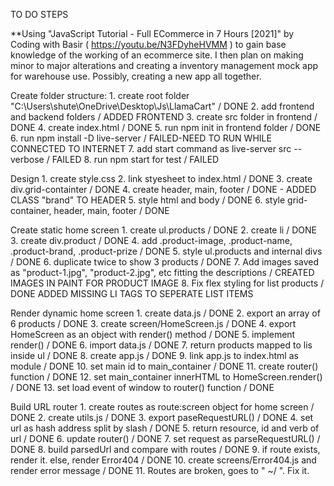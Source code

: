 TO DO STEPS

**Using "JavaScript Tutorial - Full ECommerce in 7 Hours [2021]" by Coding with Basir ( https://youtu.be/N3FDyheHVMM ) to gain base knowledge of the working of an ecommerce site. I then plan on making minor to major alterations and creating a inventory management mock app for warehouse use. Possibly, creating a new app all together.

Create folder structure:
    1. create root folder "C:\Users\shute\OneDrive\Desktop\Js\LlamaCart" / DONE
    2. add frontend and backend folders / ADDED FRONTEND
    3. create src folder in frontend / DONE
    4. create index.html / DONE
    5. run npm init in frontend folder / DONE
    6. run npm install -D live-server / FAILED-NEED TO RUN WHILE CONNECTED TO INTERNET
    7. add start command as live-server src --verbose / FAILED
    8. run npm start for test / FAILED

Design
    1. create style.css
    2. link styesheet to index.html / DONE
    3. create div.grid-containter / DONE
    4. create header, main, footer / DONE - ADDED CLASS "brand" TO HEADER
    5. style html and body / DONE
    6. style grid-container, header, main, footer / DONE

Create static home screen
    1. create ul.products / DONE
    2. create li / DONE
    3. create div.product / DONE
    4. add .product-image, .product-name, .product-brand, .product-prize / DONE
    5. style ul.products and internal divs / DONE
    6. duplicate twice to show 3 products / DONE
    7. Add images saved as "product-1.jpg", "product-2.jpg", etc fitting the descriptions / CREATED IMAGES IN PAINT FOR PRODUCT IMAGE
    8. Fix flex styling for list products / DONE ADDED MISSING LI TAGS TO SEPERATE LIST ITEMS

Render dynamic home screen
    1. create data.js / DONE
    2. export an array of 6 products / DONE
    3. create screen/HomeScreen.js / DONE
    4. export HomeScreen as an object with render() method / DONE
    5. implement render() / DONE
    6. import data.js / DONE
    7. return products mapped to lis inside ul / DONE
    8. create app.js / DONE
    9. link app.js to index.html as module / DONE
    10. set main id to main_container / DONE
    11. create router() function / DONE
    12. set main_container innerHTML to HomeScreen.render() / DONE
    13. set load event of window to router() function / DONE

Build URL router
    1. create routes as route:screen object for home screen / DONE
    2. create utils.js / DONE
    3. export paseRequestURL() / DONE
    4. set url as hash address split by slash / DONE
    5. return resource, id and verb of url / DONE
    6. update router() / DONE
    7. set request as parseRequestURL() / DONE
    8. build parsedUrl and compare with routes / DONE
    9. if route exists, render it. else, render Error404 / DONE
    10. create screens/Error404.js and render error message / DONE
    11. Routes are broken, goes to " ~/ ". Fix it.